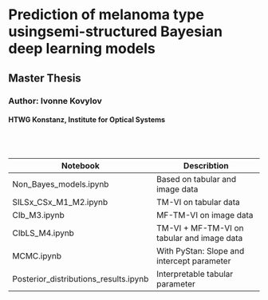 # Prediction of melanoma type usingsemi-structured Bayesian deep learning models
## Master Thesis 
###  Author: Ivonne Kovylov
#### HTWG Konstanz, Institute for Optical Systems 
<br>
<br>


| Notebook  | Describtion|
| ------------- | ------------- |
| Non_Bayes_models.ipynb  | Based on tabular and image data |
| SILSx_CSx_M1_M2.ipynb  | TM-VI on tabular data  |
| CIb_M3.ipynb  | MF-TM-VI on image data |
| CIbLS_M4.ipynb | TM-VI + MF-TM-VI on tabular and image data|
| MCMC.ipynb | With PyStan: Slope and intercept parameter|
| Posterior_distributions_results.ipynb | Interpretable tabular parameter|
